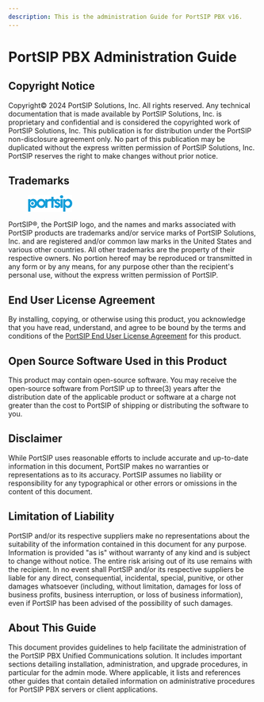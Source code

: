 ```yaml
---
description: This is the administration Guide for PortSIP PBX v16.
---
```


# PortSIP PBX Administration Guide

## Copyright Notice

Copyright© 2024 PortSIP Solutions, Inc. All rights reserved. Any technical documentation that is made available by PortSIP Solutions, Inc. is proprietary and confidential and is considered the copyrighted work of PortSIP Solutions, Inc. This publication is for distribution under the PortSIP non-disclosure agreement only. No part of this publication may be duplicated without the express written permission of PortSIP Solutions, Inc. PortSIP reserves the right to make changes without prior notice.

## Trademarks

<div align="left">

<figure><img src="../.gitbook/assets/25.png" alt=""><figcaption></figcaption></figure>

</div>

PortSIP®, the PortSIP logo, and the names and marks associated with PortSIP products are trademarks and/or service marks of PortSIP Solutions, Inc. and are registered and/or common law marks in the United States and various other countries. All other trademarks are the property of their respective owners. No portion hereof may be reproduced or transmitted in any form or by any means, for any purpose other than the recipient's personal use, without the express written permission of PortSIP.

## End User License Agreement

By installing, copying, or otherwise using this product, you acknowledge that you have read, understand, and agree to be bound by the terms and conditions of the [PortSIP End User License Agreement](https://support.portsip.com/license-agreement/portsip-software-end-user-license-agreement) for this product.

## Open Source Software Used in this Product

This product may contain open-source software. You may receive the open-source software from PortSIP up to three(3) years after the distribution date of the applicable product or software at a charge not greater than the cost to PortSIP of shipping or distributing the software to you.

## Disclaimer

While PortSIP uses reasonable efforts to include accurate and up-to-date information in this document, PortSIP makes no warranties or representations as to its accuracy. PortSIP assumes no liability or responsibility for any typographical or other errors or omissions in the content of this document.

## Limitation of Liability

PortSIP and/or its respective suppliers make no representations about the suitability of the information contained in this document for any purpose. Information is provided "as is" without warranty of any kind and is subject to change without notice. The entire risk arising out of its use remains with the recipient. In no event shall PortSIP and/or its respective suppliers be liable for any direct, consequential, incidental, special, punitive, or other damages whatsoever (including, without limitation, damages for loss of business profits, business interruption, or loss of business information), even if PortSIP has been advised of the possibility of such damages.

## About This Guide

This document provides guidelines to help facilitate the administration of the PortSIP PBX Unified Communications solution. It includes important sections detailing installation, administration, and upgrade procedures, in particular for the admin mode. Where applicable, it lists and references other guides that contain detailed information on administrative procedures for PortSIP PBX servers or client applications.
